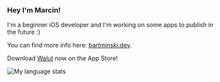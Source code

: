 ### Hey I'm Marcin!

I'm a beginner iOS developer and I'm working on some apps to publish in the future :)

You can find more info here: [bartminski.dev](https://bartminski.dev).

Download [Walut](https://apps.apple.com/app/id6444106558) now on the App Store!

![My language stats](https://github-readme-stats.vercel.app/api/top-langs/?username=mbdjj&layout=compact&theme=dark)
